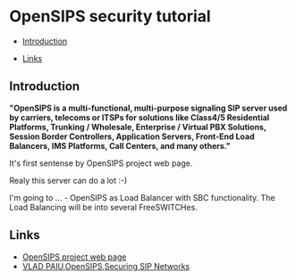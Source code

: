 # OpenSIPS security tutorial

* [Introduction](#Introduction)

* [Links](#Links)

## Introduction

**"OpenSIPS is a multi-functional, multi-purpose signaling SIP server used by carriers, 
telecoms or ITSPs for solutions like Class4/5 Residential Platforms, 
Trunking / Wholesale, Enterprise / Virtual PBX Solutions, Session Border Controllers, 
Application Servers, Front-End Load Balancers, IMS Platforms, Call Centers, and many others."**

It's first sentense by OpenSIPS project web page.

Realy this server can do a lot :-)

I'm going to ... - OpenSIPS as Load Balancer with SBC functionality.
The Load Balancing will be into several FreeSWITCHes.

## 

## Links

* [OpenSIPS project web page](https://opensips.org/)
* [VLAD PAIU,OpenSIPS,Securing SIP Networks](https://opensips.org/pub/events/2012-08-07_ClueCon_Chicago/VLAD_PAIU-OpenSIPS-Securing_SIP_Networks.pdf)